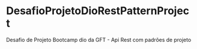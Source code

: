 # DesafioProjetoDioRestPatternProject
Desafio de Projeto Bootcamp dio da GFT - Api Rest com padrões de projeto
